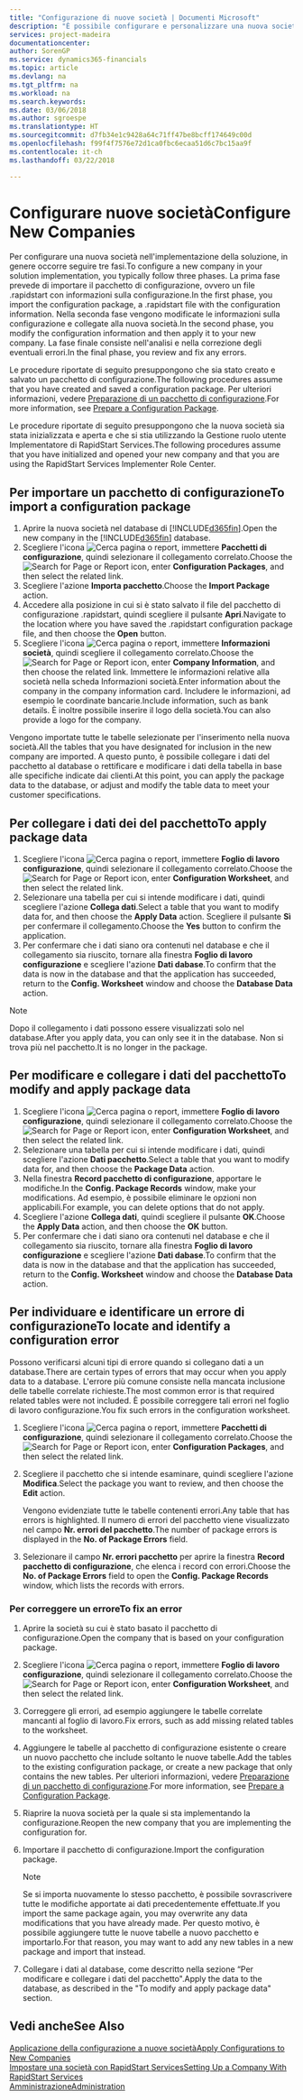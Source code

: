 ```yaml
---
title: "Configurazione di nuove società | Documenti Microsoft"
description: "È possibile configurare e personalizzare una nuova società creata. Per definire i dettagli dell'implementazione, occorre eseguire tre fasi per completare la configurazione."
services: project-madeira
documentationcenter: 
author: SorenGP
ms.service: dynamics365-financials
ms.topic: article
ms.devlang: na
ms.tgt_pltfrm: na
ms.workload: na
ms.search.keywords: 
ms.date: 03/06/2018
ms.author: sgroespe
ms.translationtype: HT
ms.sourcegitcommit: d7fb34e1c9428a64c71ff47be8bcff174649c00d
ms.openlocfilehash: f99f4f7576e72d1ca0fbc6ecaa51d6c7bc15aa9f
ms.contentlocale: it-ch
ms.lasthandoff: 03/22/2018

---
```

# <a name="configure-new-companies"></a><span data-ttu-id="d0fd7-104">Configurare nuove società</span><span class="sxs-lookup"><span data-stu-id="d0fd7-104">Configure New Companies</span></span>
<span data-ttu-id="d0fd7-105">Per configurare una nuova società nell'implementazione della soluzione, in genere occorre seguire tre fasi.</span><span class="sxs-lookup"><span data-stu-id="d0fd7-105">To configure a new company in your solution implementation, you typically follow three phases.</span></span> <span data-ttu-id="d0fd7-106">La prima fase prevede di importare il pacchetto di configurazione, ovvero un file .rapidstart con informazioni sulla configurazione.</span><span class="sxs-lookup"><span data-stu-id="d0fd7-106">In the first phase, you import the configuration package, a .rapidstart file with the configuration information.</span></span> <span data-ttu-id="d0fd7-107">Nella seconda fase vengono modificate le informazioni sulla configurazione e collegate alla nuova società.</span><span class="sxs-lookup"><span data-stu-id="d0fd7-107">In the second phase, you modify the configuration information and then apply it to your new company.</span></span> <span data-ttu-id="d0fd7-108">La fase finale consiste nell'analisi e nella correzione degli eventuali errori.</span><span class="sxs-lookup"><span data-stu-id="d0fd7-108">In the final phase, you review and fix any errors.</span></span>  

<span data-ttu-id="d0fd7-109">Le procedure riportate di seguito presuppongono che sia stato creato e salvato un pacchetto di configurazione.</span><span class="sxs-lookup"><span data-stu-id="d0fd7-109">The following procedures assume that you have created and saved a configuration package.</span></span> <span data-ttu-id="d0fd7-110">Per ulteriori informazioni, vedere [Preparazione di un pacchetto di configurazione](admin-how-to-prepare-a-configuration-package.md).</span><span class="sxs-lookup"><span data-stu-id="d0fd7-110">For more information, see [Prepare a Configuration Package](admin-how-to-prepare-a-configuration-package.md).</span></span>  

<span data-ttu-id="d0fd7-111">Le procedure riportate di seguito presuppongono che la nuova società sia stata inizializzata e aperta e che si stia utilizzando la Gestione ruolo utente Implementatore di RapidStart Services.</span><span class="sxs-lookup"><span data-stu-id="d0fd7-111">The following procedures assume that you have initialized and opened your new company and that you are using the RapidStart Services Implementer Role Center.</span></span>

## <a name="to-import-a-configuration-package"></a><span data-ttu-id="d0fd7-112">Per importare un pacchetto di configurazione</span><span class="sxs-lookup"><span data-stu-id="d0fd7-112">To import a configuration package</span></span>  
1. <span data-ttu-id="d0fd7-113">Aprire la nuova società nel database di [!INCLUDE[d365fin](includes/d365fin_md.md)].</span><span class="sxs-lookup"><span data-stu-id="d0fd7-113">Open the new company in the [!INCLUDE[d365fin](includes/d365fin_md.md)] database.</span></span>  
2. <span data-ttu-id="d0fd7-114">Scegliere l'icona ![Cerca pagina o report](media/ui-search/search_small.png "icona Cerca pagina o report"), immettere **Pacchetti di configurazione**, quindi selezionare il collegamento correlato.</span><span class="sxs-lookup"><span data-stu-id="d0fd7-114">Choose the ![Search for Page or Report](media/ui-search/search_small.png "Search for Page or Report icon") icon, enter **Configuration Packages**, and then select the related link.</span></span>  
3. <span data-ttu-id="d0fd7-115">Scegliere l'azione **Importa pacchetto**.</span><span class="sxs-lookup"><span data-stu-id="d0fd7-115">Choose the **Import Package** action.</span></span>  
4. <span data-ttu-id="d0fd7-116">Accedere alla posizione in cui si è stato salvato il file del pacchetto di configurazione .rapidstart, quindi scegliere il pulsante **Apri**.</span><span class="sxs-lookup"><span data-stu-id="d0fd7-116">Navigate to the location where you have saved the .rapidstart configuration package file, and then choose the **Open** button.</span></span>  
5. <span data-ttu-id="d0fd7-117">Scegliere l'icona ![Cerca pagina o report](media/ui-search/search_small.png "icona Cerca pagina o report"), immettere **Informazioni società**, quindi scegliere il collegamento correlato.</span><span class="sxs-lookup"><span data-stu-id="d0fd7-117">Choose the ![Search for Page or Report](media/ui-search/search_small.png "Search for Page or Report icon") icon, enter **Company Information**, and then choose the related link.</span></span> <span data-ttu-id="d0fd7-118">Immettere le informazioni relative alla società nella scheda Informazioni società.</span><span class="sxs-lookup"><span data-stu-id="d0fd7-118">Enter information about the company in the company information card.</span></span> <span data-ttu-id="d0fd7-119">Includere le informazioni, ad esempio le coordinate bancarie.</span><span class="sxs-lookup"><span data-stu-id="d0fd7-119">Include information, such as bank details.</span></span> <span data-ttu-id="d0fd7-120">È inoltre possibile inserire il logo della società.</span><span class="sxs-lookup"><span data-stu-id="d0fd7-120">You can also provide a logo for the company.</span></span>  

<span data-ttu-id="d0fd7-121">Vengono importate tutte le tabelle selezionate per l'inserimento nella nuova società.</span><span class="sxs-lookup"><span data-stu-id="d0fd7-121">All the tables that you have designated for inclusion in the new company are imported.</span></span> <span data-ttu-id="d0fd7-122">A questo punto, è possibile collegare i dati del pacchetto al database o rettificare e modificare i dati della tabella in base alle specifiche indicate dai clienti.</span><span class="sxs-lookup"><span data-stu-id="d0fd7-122">At this point, you can apply the package data to the database, or adjust and modify the table data to meet your customer specifications.</span></span>  

## <a name="to-apply-package-data"></a><span data-ttu-id="d0fd7-123">Per collegare i dati dei del pacchetto</span><span class="sxs-lookup"><span data-stu-id="d0fd7-123">To apply package data</span></span>  
1. <span data-ttu-id="d0fd7-124">Scegliere l'icona ![Cerca pagina o report](media/ui-search/search_small.png "icona Cerca pagina o report"), immettere **Foglio di lavoro configurazione**, quindi selezionare il collegamento correlato.</span><span class="sxs-lookup"><span data-stu-id="d0fd7-124">Choose the ![Search for Page or Report](media/ui-search/search_small.png "Search for Page or Report icon") icon, enter **Configuration Worksheet**, and then select the related link.</span></span>  
2. <span data-ttu-id="d0fd7-125">Selezionare una tabella per cui si intende modificare i dati, quindi scegliere l'azione **Collega dati**.</span><span class="sxs-lookup"><span data-stu-id="d0fd7-125">Select a table that you want to modify data for, and then choose the **Apply Data** action.</span></span> <span data-ttu-id="d0fd7-126">Scegliere il pulsante **Sì** per confermare il collegamento.</span><span class="sxs-lookup"><span data-stu-id="d0fd7-126">Choose the **Yes** button to confirm the application.</span></span>
3. <span data-ttu-id="d0fd7-127">Per confermare che i dati siano ora contenuti nel database e che il collegamento sia riuscito, tornare alla finestra **Foglio di lavoro configurazione** e scegliere l'azione **Dati dabase**.</span><span class="sxs-lookup"><span data-stu-id="d0fd7-127">To confirm that the data is now in the database and that the application has succeeded, return to the **Config. Worksheet** window and choose the **Database Data** action.</span></span>  

> [!NOTE]  
>  <span data-ttu-id="d0fd7-128">Dopo il collegamento i dati possono essere visualizzati solo nel database.</span><span class="sxs-lookup"><span data-stu-id="d0fd7-128">After you apply data, you can only see it in the database.</span></span> <span data-ttu-id="d0fd7-129">Non si trova più nel pacchetto.</span><span class="sxs-lookup"><span data-stu-id="d0fd7-129">It is no longer in the package.</span></span>  

## <a name="to-modify-and-apply-package-data"></a><span data-ttu-id="d0fd7-130">Per modificare e collegare i dati del pacchetto</span><span class="sxs-lookup"><span data-stu-id="d0fd7-130">To modify and apply package data</span></span>  
1. <span data-ttu-id="d0fd7-131">Scegliere l'icona ![Cerca pagina o report](media/ui-search/search_small.png "icona Cerca pagina o report"), immettere **Foglio di lavoro configurazione**, quindi selezionare il collegamento correlato.</span><span class="sxs-lookup"><span data-stu-id="d0fd7-131">Choose the ![Search for Page or Report](media/ui-search/search_small.png "Search for Page or Report icon") icon, enter **Configuration Worksheet**, and then select the related link.</span></span>  
2. <span data-ttu-id="d0fd7-132">Selezionare una tabella per cui si intende modificare i dati, quindi scegliere l'azione **Dati pacchetto**.</span><span class="sxs-lookup"><span data-stu-id="d0fd7-132">Select a table that you want to modify data for, and then choose the **Package Data** action.</span></span>  
3. <span data-ttu-id="d0fd7-133">Nella finestra **Record pacchetto di configurazione**, apportare le modifiche.</span><span class="sxs-lookup"><span data-stu-id="d0fd7-133">In the **Config. Package Records** window, make your modifications.</span></span> <span data-ttu-id="d0fd7-134">Ad esempio, è possibile eliminare le opzioni non applicabili.</span><span class="sxs-lookup"><span data-stu-id="d0fd7-134">For example, you can delete options that do not apply.</span></span>  
4. <span data-ttu-id="d0fd7-135">Scegliere l'azione **Collega dati**, quindi scegliere il pulsante **OK**.</span><span class="sxs-lookup"><span data-stu-id="d0fd7-135">Choose the **Apply Data** action, and then choose the **OK** button.</span></span>  
5. <span data-ttu-id="d0fd7-136">Per confermare che i dati siano ora contenuti nel database e che il collegamento sia riuscito, tornare alla finestra **Foglio di lavoro configurazione** e scegliere l'azione **Dati dabase**.</span><span class="sxs-lookup"><span data-stu-id="d0fd7-136">To confirm that the data is now in the database and that the application has succeeded, return to the **Config. Worksheet** window and choose the **Database Data** action.</span></span>  

## <a name="to-locate-and-identify-a-configuration-error"></a><span data-ttu-id="d0fd7-137">Per individuare e identificare un errore di configurazione</span><span class="sxs-lookup"><span data-stu-id="d0fd7-137">To locate and identify a configuration error</span></span>  
<span data-ttu-id="d0fd7-138">Possono verificarsi alcuni tipi di errore quando si collegano dati a un database.</span><span class="sxs-lookup"><span data-stu-id="d0fd7-138">There are certain types of errors that may occur when you apply data to a database.</span></span> <span data-ttu-id="d0fd7-139">L'errore più comune consiste nella mancata inclusione delle tabelle correlate richieste.</span><span class="sxs-lookup"><span data-stu-id="d0fd7-139">The most common error is that required related tables were not included.</span></span> <span data-ttu-id="d0fd7-140">È possibile correggere tali errori nel foglio di lavoro configurazione.</span><span class="sxs-lookup"><span data-stu-id="d0fd7-140">You fix such errors in the configuration worksheet.</span></span>

1. <span data-ttu-id="d0fd7-141">Scegliere l'icona ![Cerca pagina o report](media/ui-search/search_small.png "icona Cerca pagina o report"), immettere **Pacchetti di configurazione**, quindi selezionare il collegamento correlato.</span><span class="sxs-lookup"><span data-stu-id="d0fd7-141">Choose the ![Search for Page or Report](media/ui-search/search_small.png "Search for Page or Report icon") icon, enter **Configuration Packages**, and then select the related link.</span></span>  
2. <span data-ttu-id="d0fd7-142">Scegliere il pacchetto che si intende esaminare, quindi scegliere l'azione **Modifica**.</span><span class="sxs-lookup"><span data-stu-id="d0fd7-142">Select the package you want to review, and then choose the **Edit** action.</span></span>  

    <span data-ttu-id="d0fd7-143">Vengono evidenziate tutte le tabelle contenenti errori.</span><span class="sxs-lookup"><span data-stu-id="d0fd7-143">Any table that has errors is highlighted.</span></span> <span data-ttu-id="d0fd7-144">Il numero di errori del pacchetto viene visualizzato nel campo **Nr. errori del pacchetto**.</span><span class="sxs-lookup"><span data-stu-id="d0fd7-144">The number of package errors is displayed in the **No. of Package Errors** field.</span></span>  

3. <span data-ttu-id="d0fd7-145">Selezionare il campo **Nr. errori pacchetto** per aprire la finestra **Record pacchetto di configurazione**, che elenca i record con errori.</span><span class="sxs-lookup"><span data-stu-id="d0fd7-145">Choose the **No. of Package Errors** field to open the **Config. Package Records** window, which lists the records with errors.</span></span>  

### <a name="to-fix-an-error"></a><span data-ttu-id="d0fd7-146">Per correggere un errore</span><span class="sxs-lookup"><span data-stu-id="d0fd7-146">To fix an error</span></span>  
1. <span data-ttu-id="d0fd7-147">Aprire la società su cui è stato basato il pacchetto di configurazione.</span><span class="sxs-lookup"><span data-stu-id="d0fd7-147">Open the company that is based on your configuration package.</span></span>  
2. <span data-ttu-id="d0fd7-148">Scegliere l'icona ![Cerca pagina o report](media/ui-search/search_small.png "icona Cerca pagina o report"), immettere **Foglio di lavoro configurazione**, quindi selezionare il collegamento correlato.</span><span class="sxs-lookup"><span data-stu-id="d0fd7-148">Choose the ![Search for Page or Report](media/ui-search/search_small.png "Search for Page or Report icon") icon, enter **Configuration Worksheet**, and then select the related link.</span></span>  
3. <span data-ttu-id="d0fd7-149">Correggere gli errori, ad esempio aggiungere le tabelle correlate mancanti al foglio di lavoro.</span><span class="sxs-lookup"><span data-stu-id="d0fd7-149">Fix errors, such as add missing related tables to the worksheet.</span></span>  
4. <span data-ttu-id="d0fd7-150">Aggiungere le tabelle al pacchetto di configurazione esistente o creare un nuovo pacchetto che include soltanto le nuove tabelle.</span><span class="sxs-lookup"><span data-stu-id="d0fd7-150">Add the tables to the existing configuration package, or create a new package that only contains the new tables.</span></span> <span data-ttu-id="d0fd7-151">Per ulteriori informazioni, vedere [Preparazione di un pacchetto di configurazione](admin-how-to-prepare-a-configuration-package.md).</span><span class="sxs-lookup"><span data-stu-id="d0fd7-151">For more information, see [Prepare a Configuration Package](admin-how-to-prepare-a-configuration-package.md).</span></span>  
5. <span data-ttu-id="d0fd7-152">Riaprire la nuova società per la quale si sta implementando la configurazione.</span><span class="sxs-lookup"><span data-stu-id="d0fd7-152">Reopen the new company that you are implementing the configuration for.</span></span>  
6. <span data-ttu-id="d0fd7-153">Importare il pacchetto di configurazione.</span><span class="sxs-lookup"><span data-stu-id="d0fd7-153">Import the configuration package.</span></span>  

    > [!NOTE]  
    >  <span data-ttu-id="d0fd7-154">Se si importa nuovamente lo stesso pacchetto, è possibile sovrascrivere tutte le modifiche apportate ai dati precedentemente effettuate.</span><span class="sxs-lookup"><span data-stu-id="d0fd7-154">If you import the same package again, you may overwrite any data modifications that you have already made.</span></span> <span data-ttu-id="d0fd7-155">Per questo motivo, è possibile aggiungere tutte le nuove tabelle a nuovo pacchetto e importarlo.</span><span class="sxs-lookup"><span data-stu-id="d0fd7-155">For that reason, you may want to add any new tables in a new package and import that instead.</span></span>  

7. <span data-ttu-id="d0fd7-156">Collegare i dati al database, come descritto nella sezione “Per modificare e collegare i dati del pacchetto".</span><span class="sxs-lookup"><span data-stu-id="d0fd7-156">Apply the data to the database, as described in the "To modify and apply package data" section.</span></span>

## <a name="see-also"></a><span data-ttu-id="d0fd7-157">Vedi anche</span><span class="sxs-lookup"><span data-stu-id="d0fd7-157">See Also</span></span>  
[<span data-ttu-id="d0fd7-158">Applicazione della configurazione a nuove società</span><span class="sxs-lookup"><span data-stu-id="d0fd7-158">Apply Configurations to New Companies</span></span>](admin-apply-configuration-to-new-companies.md)  
[<span data-ttu-id="d0fd7-159">Impostare una società con RapidStart Services</span><span class="sxs-lookup"><span data-stu-id="d0fd7-159">Setting Up a Company With RapidStart Services</span></span>](admin-set-up-a-company-with-rapidstart.md)  
[<span data-ttu-id="d0fd7-160">Amministrazione</span><span class="sxs-lookup"><span data-stu-id="d0fd7-160">Administration</span></span>](admin-setup-and-administration.md)


